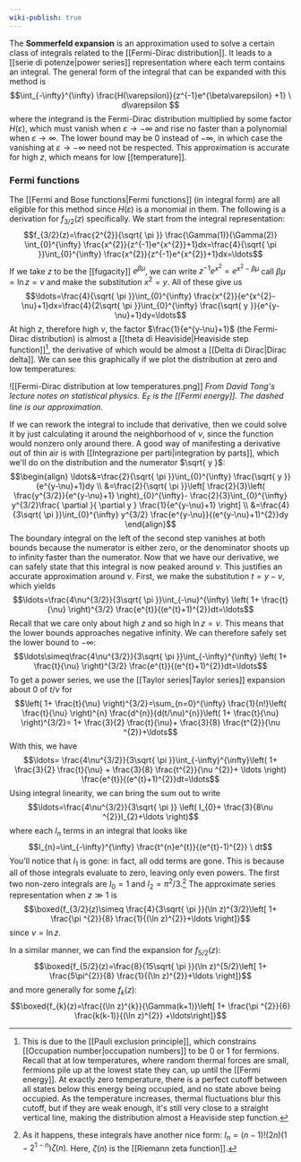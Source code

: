 ```yaml
---
wiki-publish: true
---
```

The **Sommerfeld expansion** is an approximation used to solve a certain class of integrals related to the [[Fermi-Dirac distribution]]. It leads to a [[serie di potenze|power series]] representation where each term contains an integral. The general form of the integral that can be expanded with this method is
$$\int_{-\infty}^{\infty} \frac{H(\varepsilon)}{z^{-1}e^{\beta\varepsilon}
+1} \ d\varepsilon $$
where the integrand is the Fermi-Dirac distribution multiplied by some factor $H(\varepsilon)$, which must vanish when $\varepsilon\to-\infty$ and rise no faster than a polynomial when $\varepsilon\to \infty$.  The lower bound may be $0$ instead of $-\infty$, in which case the vanishing at $\varepsilon\to -\infty$ need not be respected. This approximation is accurate for high $z$, which means for low [[temperature]].
### Fermi functions
The [[Fermi and Bose functions|Fermi functions]] (in integral form) are all eligible for this method since $H(\varepsilon)$ is a monomial in them. The following is a derivation for $f_{3/2}(z)$ specifically. We start from the integral representation:
$$f_{3/2}(z)=\frac{2^{2}}{\sqrt{ \pi }} \frac{\Gamma(1)}{\Gamma(2)} \int_{0}^{\infty} \frac{x^{2}}{z^{-1}e^{x^{2}}+1}dx=\frac{4}{\sqrt{ \pi }}\int_{0}^{\infty} \frac{x^{2}}{z^{-1}e^{x^{2}}+1}dx=\ldots$$
If we take $z$ to be the [[fugacity]] $e^{\beta \mu}$, we can write $z^{-1}e^{x^{2}}=e^{x^{2}-\beta \mu}$ call $\beta \mu=\ln z=\nu$ and make the substitution $x^{2}=y$. All of these give us
$$\ldots=\frac{4}{\sqrt{ \pi }}\int_{0}^{\infty} \frac{x^{2}}{e^{x^{2}-\nu}+1}dx=\frac{4}{2\sqrt{ \pi }}\int_{0}^{\infty} \frac{\sqrt{ y }}{e^{y-\nu}+1}dy=\ldots$$
At high $z$, therefore high $\nu$, the factor $\frac{1}{e^{y-\nu}+1}$ (the Fermi-Dirac distribution) is almost a [[theta di Heaviside|Heaviside step function]][^1], the derivative of which would be almost a [[Delta di Dirac|Dirac delta]]. We can see this graphically if we plot the distribution at zero and low temperatures:

![[Fermi-Dirac distribution at low temperatures.png]]
*From David Tong's lecture notes on statistical physics. $E_{F}$ is the [[Fermi energy]]. The dashed line is our approximation.*

If we can rework the integral to include that derivative, then we could solve it by just calculating it around the neighborhood of $\nu$, since the function would nonzero only around there. A good way of manifesting a derivative out of thin air is with [[Integrazione per parti|integration by parts]], which we'll do on the distribution and the numerator $\sqrt{ y }$:
$$\begin{align}
\ldots&=\frac{2}{\sqrt{ \pi }}\int_{0}^{\infty} \frac{\sqrt{ y }}{e^{y-\nu}+1}dy \\
&=\frac{2}{\sqrt{ \pi }}\left[ \frac{2}{3}\left( \frac{y^{3/2}}{e^{y-\nu}+1} \right)_{0}^{\infty}- \frac{2}{3}\int_{0}^{\infty} y^{3/2}\frac{ \partial  }{ \partial y } \frac{1}{e^{y-\nu}+1} \right] \\
&=\frac{4}{3\sqrt{ \pi }}\int_{0}^{\infty} y^{3/2} \frac{e^{y-\nu}}{(e^{y-\nu}+1)^{2}}dy
\end{align}$$
The boundary integral on the left of the second step vanishes at both bounds because the numerator is either zero, or the denominator shoots up to infinity faster than the numerator. Now that we have our derivative, we can safely state that this integral is now peaked around $\nu$. This justifies an accurate approximation around $\nu$. First, we make the substitution $t=y-\nu$, which yields
$$\ldots=\frac{4\nu^{3/2}}{3\sqrt{ \pi }}\int_{-\nu}^{\infty} \left( 1+ \frac{t}{\nu} \right)^{3/2} \frac{e^{t}}{(e^{t}+1)^{2}}dt=\ldots$$
Recall that we care only about high $z$ and so high $\ln z=\nu$. This means that the lower bounds approaches negative infinity. We can therefore safely set the lower bound to $-\infty$:
$$\ldots\simeq\frac{4\nu^{3/2}}{3\sqrt{ \pi }}\int_{-\infty}^{\infty} \left( 1+ \frac{t}{\nu} \right)^{3/2} \frac{e^{t}}{(e^{t}+1)^{2}}dt=\ldots$$
To get a power series, we use the [[Taylor series|Taylor series]] expansion about $0$ of $t/\nu$ for
$$\left( 1+ \frac{t}{\nu} \right)^{3/2}=\sum_{n=0}^{\infty} \frac{1}{n!}\left( \frac{t}{\nu} \right)^{n} \frac{d^{n}}{d(t/\nu)^{n}}\left( 1+ \frac{t}{\nu} \right)^{3/2}= 1+ \frac{3}{2} \frac{t}{\nu}+ \frac{3}{8} \frac{t^{2}}{\nu ^{2}}+\ldots$$
With this, we have
$$\ldots= \frac{4\nu^{3/2}}{3\sqrt{ \pi }}\int_{-\infty}^{\infty}\left( 1+ \frac{3}{2} \frac{t}{\nu} + \frac{3}{8} \frac{t^{2}}{\nu ^{2}}+ \ldots \right) \frac{e^{t}}{(e^{t}+1)^{2}}dt=\ldots$$
Using integral linearity, we can bring the sum out to write
$$\ldots=\frac{4\nu^{3/2}}{3\sqrt{ \pi }} \left( I_{0}+ \frac{3}{8\nu ^{2}}I_{2}+\ldots \right)$$
where each $I_{n}$ terms in an integral that looks like
$$I_{n}=\int_{-\infty}^{\infty} \frac{t^{n}e^{t}}{(e^{t}-1)^{2}} \ dt$$
You'll notice that $I_{1}$ is gone: in fact, all odd terms are gone. This is because all of those integrals evaluate to zero, leaving only even powers. The first two non-zero integrals are $I_{0}=1$ and $I_{2}=\pi ^{2}/3$.[^2] The approximate series representation when $z\gg 1$ is
$$\boxed{f_{3/2}(z)\simeq \frac{4}{3\sqrt{ \pi }}(\ln z)^{3/2}\left[ 1+ \frac{\pi ^{2}}{8} \frac{1}{(\ln z)^{2}}+\ldots \right]}$$
since $\nu=\ln z$.

In a similar manner, we can find the expansion for $f_{5/2}(z)$:
$$\boxed{f_{5/2}(z)=\frac{8}{15\sqrt{ \pi }}(\ln z)^{5/2}\left[ 1+ \frac{5\pi^{2}}{8} \frac{1}{(\ln z)^{2}}+\ldots \right]}$$
and more generally for some $f_{k}(z)$:
$$\boxed{f_{k}(z)=\frac{(\ln z)^{k}}{\Gamma(k+1)}\left[ 1+ \frac{\pi ^{2}}{6} \frac{k(k-1)}{(\ln z)^{2}} +\ldots\right]}$$

[^1]: This is due to the [[Pauli exclusion principle]], which constrains [[Occupation number|occupation numbers]] to be $0$ or $1$ for fermions. Recall that at low temperatures, where random thermal forces are small, fermions pile up at the lowest state they can, up until the [[Fermi energy]]. At exactly zero temperature, there is a perfect cutoff between all states below this energy being occupied, and no state above being occupied. As the temperature increases, thermal fluctuations blur this cutoff, but if they are weak enough, it's still very close to a straight vertical line, making the distribution almost a Heaviside step function.
[^2]: As it happens, these integrals have another nice form: $I_{n}=(n-1)!(2n)(1-2^{1-n})\zeta(n)$. Here, $\zeta(n)$ is the [[Riemann zeta function]].
